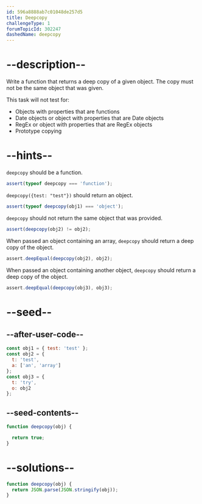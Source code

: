 ```yaml
---
id: 596a8888ab7c01048de257d5
title: Deepcopy
challengeType: 1
forumTopicId: 302247
dashedName: deepcopy
---
```


# --description--

Write a function that returns a deep copy of a given object. The copy must not be the same object that was given.

This task will not test for:

<ul>
  <li>Objects with properties that are functions</li>
  <li>Date objects or object with properties that are Date objects</li>
  <li>RegEx or object with properties that are RegEx objects</li>
  <li>Prototype copying</li>
</ul>

# --hints--

`deepcopy` should be a function.

```js
assert(typeof deepcopy === 'function');
```

`deepcopy({test: "test"})` should return an object.

```js
assert(typeof deepcopy(obj1) === 'object');
```

`deepcopy` should not return the same object that was provided.

```js
assert(deepcopy(obj2) != obj2);
```

When passed an object containing an array, `deepcopy` should return a deep copy of the object.

```js
assert.deepEqual(deepcopy(obj2), obj2);
```

When passed an object containing another object, `deepcopy`  should return a deep copy of the object.

```js
assert.deepEqual(deepcopy(obj3), obj3);
```

# --seed--

## --after-user-code--

```js
const obj1 = { test: 'test' };
const obj2 = {
  t: 'test',
  a: ['an', 'array']
};
const obj3 = {
  t: 'try',
  o: obj2
};
```

## --seed-contents--

```js
function deepcopy(obj) {

  return true;
}
```

# --solutions--

```js
function deepcopy(obj) {
  return JSON.parse(JSON.stringify(obj));
}
```
